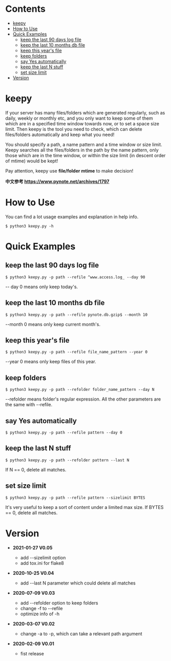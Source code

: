 # Contents

* [keepy](#keepy)
* [How to Use](#How-to-Use)
* [Quick Examples](#Quick-Examples)
    * [keep the last 90 days log file](#keep-the-last-90-days-log-file)
    * [keep the last 10 months db file](#keep-the-last-10-months-db-file)
    * [keep this year's file](#keep-this-years-file)
    * [keep folders](#keep-folders)
    * [say Yes automatically](#say-Yes-automatically)
    * [keep the last N stuff](#keep-the-last-N-stuff)
    * [set size limit](#set-size-limit)
* [Version](#Version)

# keepy

If your server has many files/folders which are generated regularly, such as
daily, weekly or monthly etc, and you only want to keep some of them which are
in a specified time window towards now, or to set a space size limit. Then
keepy is the tool you need to check, which can delete files/folders
automatically and keep what you need!

You should specify a path, a name pattern and a time window or size limit.
Keepy searches all the files/folders in the path by the name pattern, only
those which are in the time window, or within the size limit (in descent order
of mtime) would be kept!

Pay attention, keepy use **file/folder mtime** to make decision!

**中文参考 https://www.pynote.net/archives/1797**

# How to Use

You can find a lot usage examples and explanation in help info.

    $ python3 keepy.py -h

# Quick Examples

## keep the last 90 days log file

    $ python3 keepy.py -p path --refile ^www.access.log_ --day 90

-- day 0 means only keep today's.

## keep the last 10 months db file

    $ python3 keepy.py -p path --refile pynote.db.gzip$ --month 10

--month 0 means only keep current month's.

## keep this year's file

    $ python3 keepy.py -p path --refile file_name_pattern --year 0

--year 0 means only keep files of this year.

## keep folders

    $ python3 keepy.py -p path --refolder folder_name_pattern --day N
    
--refolder means folder's regular expression. All the other parameters are
the same with --refile.

## say Yes automatically

    $ python3 keepy.py -p path --refile pattern --day 0

## keep the last N stuff

    $ python3 keepy.py -p path --refolder pattern --last N

If N == 0, delete all matches.

## set size limit

    $ python3 keepy.py -p path --refile pattern --sizelimit BYTES

It's very useful to keep a sort of content under a limited max size. If BYTES
== 0, delete all matches.

# Version

* **2021-01-27 V0.05**
    - add --sizelimit option
    - add tox.ini for flake8

* **2020-10-25 V0.04**
    - add --last N parameter which could delete all matches

* **2020-07-09 V0.03**
    - add --refolder option to keep folders
    - change -f to --refile
    - optimize info of -h

* **2020-03-07 V0.02**
    - change -a to -p, which can take a relevant path argument

* **2020-02-09 V0.01**
    - fist release


